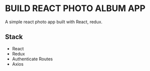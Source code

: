 # BUILD REACT PHOTO ALBUM APP

A simple react photo app built with React, redux.

## Stack

- React
- Redux
- Authenticate Routes
- Axios

